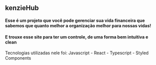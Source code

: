 ## kenzieHub

#### Esse é um projeto que você pode gerenciar sua vida financeira que sabemos que quanto melhor a organização melhor para nossas vidas!
#### E trouxe esse site para ter um controle, de uma forma bem intuitiva e clean

 Tecnologias utilizadas nele foi: Javascript - React - Typescript - Styled Components

